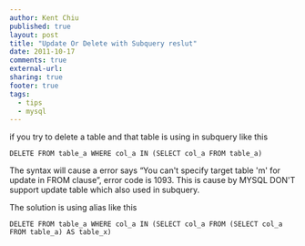 ```yaml
---
author: Kent Chiu
published: true
layout: post
title: "Update Or Delete with Subquery reslut"
date: 2011-10-17
comments: true
external-url:
sharing: true
footer: true
tags:
  - tips
  - mysql
---
```



if you try to delete a table and that table is using in subquery like
this


```
DELETE FROM table_a WHERE col_a IN (SELECT col_a FROM table_a) 

```

The syntax will cause a error says “You can't specify target table 'm'
for update in FROM clause”, error code is 1093. This is cause by MYSQL
DON'T support update table which also used in subquery.

The solution is using alias like this


```
DELETE FROM table_a WHERE col_a IN (SELECT col_a FROM (SELECT col_a FROM table_a) AS table_x)

```


